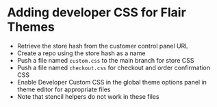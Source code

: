 # Adding developer CSS for Flair Themes

- Retrieve the store hash from the customer control panel URL
- Create a repo using the store hash as a name
- Push a file named `custom.css` to the main branch for store CSS
- Push a file named `checkout.css` for checkout and order confirmation CSS
- Enable Developer Custom CSS in the global theme options panel in theme editor for appropriate files
- Note that stencil helpers do not work in these files
